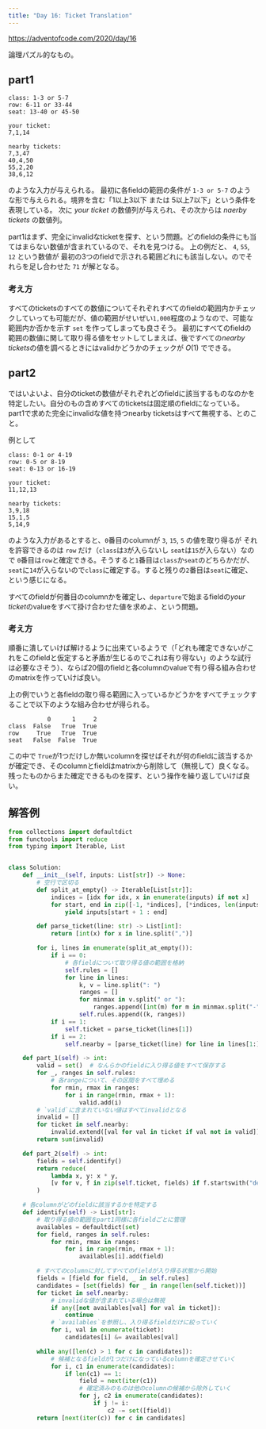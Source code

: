 ```yaml
---
title: "Day 16: Ticket Translation"
---
```


https://adventofcode.com/2020/day/16

論理パズル的なもの。


## part1

```
class: 1-3 or 5-7
row: 6-11 or 33-44
seat: 13-40 or 45-50

your ticket:
7,1,14

nearby tickets:
7,3,47
40,4,50
55,2,20
38,6,12
```

のような入力が与えられる。
最初に各fieldの範囲の条件が `1-3 or 5-7` のような形で与えられる。境界を含む「1以上3以下 または 5以上7以下」という条件を表現している。
次に *your ticket* の数値列が与えられ、その次からは *naerby tickets* の数値列。

part1はまず、完全にinvalidなticketを探す、という問題。どのfieldの条件にも当てはまらない数値が含まれているので、それを見つける。
上の例だと、 `4`, `55`, `12` という数値が 最初の3つのfieldで示される範囲どれにも該当しない。のでそれらを足し合わせた `71` が解となる。


### 考え方

すべてのticketsのすべての数値についてそれぞれすべてのfieldの範囲内かチェックしていっても可能だが、値の範囲がせいぜい`1,000`程度のようなので、可能な範囲内か否かを示す `set` を作ってしまっても良さそう。
最初にすべてのfieldの範囲の数値に関して取り得る値をセットしてしまえば、後ですべての*nearby tickets*の値を調べるときにはvalidかどうかのチェックが $O(1)$ でできる。


## part2

ではいよいよ、自分のticketの数値がそれぞれどのfieldに該当するものなのかを特定したい。自分のもの含めすべてのticketsは固定順のfieldになっている。part1で求めた完全にinvalidな値を持つnearby ticketsはすべて無視する、とのこと。

例として

```
class: 0-1 or 4-19
row: 0-5 or 8-19
seat: 0-13 or 16-19

your ticket:
11,12,13

nearby tickets:
3,9,18
15,1,5
5,14,9
```

のような入力があるとすると、`0`番目のcolumnが `3`, `15`, `5` の値を取り得るが それを許容できるのは `row` だけ（`class`は`3`が入らないし `seat`は`15`が入らない）なので `0`番目は`row`と確定できる。そうすると`1`番目は`class`か`seat`のどちらかだが、`seat`に`14`が入らないので`class`に確定する。すると残りの`2`番目は`seat`に確定、という感じになる。

すべてのfieldが何番目のcolumnかを確定し、`departure`で始まるfieldの*your ticket*のvalueをすべて掛け合わせた値を求めよ、という問題。


### 考え方

順番に潰していけば解けるように出来ているようで（「どれも確定できないがこれをこのfieldと仮定すると矛盾が生じるのでこれは有り得ない」のような試行は必要なさそう）、ならば20個のfieldと各columnのvalueで有り得る組み合わせのmatrixを作っていけば良い。

上の例でいうと各fieldの取り得る範囲に入っているかどうかをすべてチェックすることで以下のような組み合わせが得られる。

```
           0      1     2
class  False   True  True
row     True   True  True
seat   False  False  True
```

この中で `True`が1つだけしか無いcolumnを探せばそれが何のfieldに該当するかが確定でき、そのcolumnとfieldはmatrixから削除して（無視して）良くなる。残ったものからまた確定できるものを探す、という操作を繰り返していけば良い。


## 解答例

```python
from collections import defaultdict
from functools import reduce
from typing import Iterable, List


class Solution:
    def __init__(self, inputs: List[str]) -> None:
        # 空行で区切る
        def split_at_empty() -> Iterable[List[str]]:
            indices = [idx for idx, x in enumerate(inputs) if not x]
            for start, end in zip([-1, *indices], [*indices, len(inputs)]):
                yield inputs[start + 1 : end]

        def parse_ticket(line: str) -> List[int]:
            return [int(x) for x in line.split(",")]

        for i, lines in enumerate(split_at_empty()):
            if i == 0:
                # 各fieldについて取り得る値の範囲を格納
                self.rules = []
                for line in lines:
                    k, v = line.split(": ")
                    ranges = []
                    for minmax in v.split(" or "):
                        ranges.append([int(m) for m in minmax.split("-")])
                    self.rules.append((k, ranges))
            if i == 1:
                self.ticket = parse_ticket(lines[1])
            if i == 2:
                self.nearby = [parse_ticket(line) for line in lines[1:]]

    def part_1(self) -> int:
        valid = set()  # なんらかのfieldに入り得る値をすべて保存する
        for _, ranges in self.rules:
            # 各rangeについて、その区間をすべて埋める
            for rmin, rmax in ranges:
                for i in range(rmin, rmax + 1):
                    valid.add(i)
        # `valid`に含まれていない値はすべてinvalidとなる
        invalid = []
        for ticket in self.nearby:
            invalid.extend([val for val in ticket if val not in valid])
        return sum(invalid)

    def part_2(self) -> int:
        fields = self.identify()
        return reduce(
            lambda x, y: x * y,
            [v for v, f in zip(self.ticket, fields) if f.startswith("departure")],
        )

    # 各columnがどのfieldに該当するかを特定する
    def identify(self) -> List[str]:
        # 取り得る値の範囲をpart1同様に各fieldごとに管理
        availables = defaultdict(set)
        for field, ranges in self.rules:
            for rmin, rmax in ranges:
                for i in range(rmin, rmax + 1):
                    availables[i].add(field)

        # すべてのcolumnに対してすべてのfieldが入り得る状態から開始
        fields = [field for field, _ in self.rules]
        candidates = [set(fields) for _ in range(len(self.ticket))]
        for ticket in self.nearby:
            # invalidな値が含まれている場合は無視
            if any([not availables[val] for val in ticket]):
                continue
            # `availables`を参照し、入り得るfieldだけに絞っていく
            for i, val in enumerate(ticket):
                candidates[i] &= availables[val]

        while any([len(c) > 1 for c in candidates]):
            # 候補となるfieldが1つだけになっているcolumnを確定させていく
            for i, c1 in enumerate(candidates):
                if len(c1) == 1:
                    field = next(iter(c1))
                    # 確定済みのものは他のcolumnの候補から除外していく
                    for j, c2 in enumerate(candidates):
                        if j != i:
                            c2 -= set([field])
        return [next(iter(c)) for c in candidates]
```